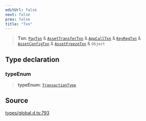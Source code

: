 ```yaml
---
editUrl: false
next: false
prev: false
title: "Txn"
---
```


> **Txn**: [`PayTxn`](PayTxn.md) & [`AssetTransferTxn`](AssetTransferTxn.md) & [`AppCallTxn`](AppCallTxn.md) & [`KeyRegTxn`](KeyRegTxn.md) & [`AssetConfigTxn`](AssetConfigTxn.md) & [`AssetFreezeTxn`](AssetFreezeTxn.md) & `Object`

## Type declaration

### typeEnum

> **typeEnum**: [`TransactionType`](../enumerations/TransactionType.md)

## Source

[types/global.d.ts:793](https://github.com/algorandfoundation/tealscript/blob/e015f8b0/types/global.d.ts#L793)
